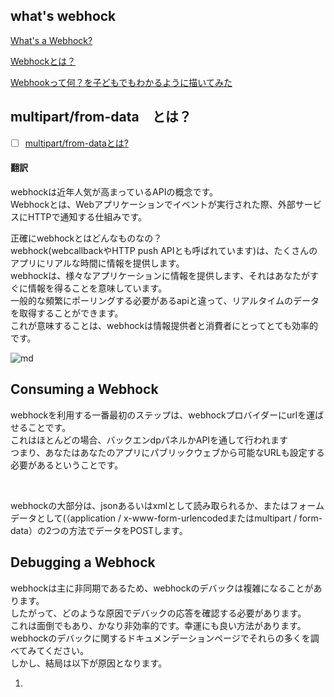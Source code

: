 


## what's webhock

<a href="https://sendgrid.com/blog/whats-webhook/">What's a Webhock?</a>

<a href="https://qiita.com/soarflat/items/ed970f6dc59b2ab76169">Webhockとは？</a>

<a href="https://kintone-blog.cybozu.co.jp/developer/000283.html">Webhookって何？を子どもでもわかるように描いてみた</a>



## multipart/from-data　とは？

- [ ] <a href="https://www.yoheim.net/blog.php?q=20171201">multipart/from-dataとは?</a>


#### 翻訳

webhockは近年人気が高まっているAPIの概念です。<br>
Webhockとは、Webアプリケーションでイベントが実行された際、外部サービスにHTTPで通知する仕組みです。<br>


正確にwebhockとはどんなものなの？<br>
webhock(webcallbackやHTTP push APIとも呼ばれています)は、たくさんのアプリにリアルな時間に情報を提供します。<br>
webhockは、様々なアプリケーションに情報を提供します、それはあなたがすぐに情報を得ることを意味しています。<br>
一般的な頻繁にポーリングする必要があるapiと違って、リアルタイムのデータを取得することができます。<br>
これが意味することは、webhockは情報提供者と消費者にとってとても効率的です。<br>


![md](../../img/webhock.jpg)



## Consuming a Webhock

webhockを利用する一番最初のステップは、webhockプロバイダーにurlを運ばせることです。<br>
これはほとんどの場合、バックエンdpパネルかAPIを通して行われます<br>
つまり、あなたはあなたのアプリにパブリックウェブから可能なURLも設定する必要があるということです。<br>

<br>

webhockの大部分は、jsonあるいはxmlとして読み取られるか、またはフォームデータとして(（application / x-www-form-urlencodedまたはmultipart / form-data）の2つの方法でデータをPOSTします。<br>



## Debugging a Webhock


webhockは主に非同期であるため、webhockのデバックは複雑になることがあります。<br>
したがって、どのような原因でデバックの応答を確認する必要があります。<br>
これは面倒でもあり、かなり非効率的です。幸運にも良い方法があります。<br>
webhockのデバックに関するドキュメンデーションページでそれらの多くを調べてみてください。<br>
しかし、結局は以下が原因となります。<br>

1. 





























